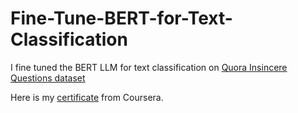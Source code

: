# Fine-Tune-BERT-for-Text-Classification
I fine tuned the BERT LLM for text classification on [Quora Insincere Questions dataset](https://www.kaggle.com/c/quora-insincere-questions-classification/data)

Here is my [certificate](https://www.coursera.org/account/accomplishments/certificate/7UGWBZ84SY7V) from Coursera.
